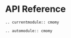 # API Reference



<!-- ```{eval-rst} -->
<!-- .. currentmodule:: cmomy -->
<!-- .. autoclass:: CentralMoments -->
<!--     :members: -->
<!--     :show-inheritance: -->
<!-- ``` -->
<!-- ```{eval-rst} -->
<!-- .. currentmodule:: cmomy -->
<!-- .. autosummary:: -->
<!--     :toctree: generated/ -->
<!--     :template: custom-class-single.rst -->

<!--     CentralMoments -->
<!-- ``` -->


```{eval-rst}
.. currentmodule:: cmomy

.. automodule:: cmomy

```

<!-- ## Central moments arrays -->

<!-- ```{eval-rst} -->
<!-- .. currentmodule:: cmomy -->

<!-- .. autosummary:: -->
<!--    :toctree: generated/ -->

<!--    CentralMoments -->
<!--    central_moments -->
<!-- ``` -->

<!-- ## Central moments from xarray.DataArray -->

<!-- ```{eval-rst} -->
<!-- .. currentmodule:: cmomy -->
<!-- .. autosummary:: -->
<!--    :toctree: generated/ -->

<!--    xCentralMoments -->
<!--    xcentral_moments -->

<!-- ``` -->

<!-- ## Resampling routines -->

<!-- ```{eval-rst} -->
<!-- .. autosummary:: -->
<!--    :toctree: generated/ -->

<!--    resample.resample_vals -->
<!--    resample.resample_data -->
<!--    resample.randsamp_freq -->
<!--    resample.freq_to_indices -->
<!--    resample.bootstrap_confidence_interval -->
<!--    resample.xbootstrap_confidence_interval -->

<!-- ``` -->

<!-- ## Convert to/from raw moments -->

<!-- ```{eval-rst} -->
<!-- .. autosummary:: -->
<!--    :toctree: generated/ -->

<!--    convert.to_central_moments -->
<!--    convert.to_central_comoments -->
<!--    convert.to_raw_moments -->
<!--    convert.to_raw_comoments -->
<!-- ``` -->
